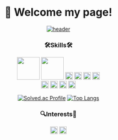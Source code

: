 <div align="center">

# 👋 Welcome my page!

[![header](https://capsule-render.vercel.app/api?type=rounded&color=auto&height=100&section=header&text=I'm&nbsp;back-end&nbsp;developer&nbsp;aspirant.&fontSize=30&animation=twinkling)](https://mopil.tistory.com)

### 🛠️Skills🛠️
<img src="https://img.shields.io/badge/C++-00599C?style=plastic&logo=c%2B%2B&logoColor=white" width=60px/> <img src="https://img.shields.io/badge/Java-007396?style=plastic&logo=Java&logoColor=white" width=60px/> 
<img src="https://img.shields.io/badge/Python-3776AB?style=plastic&logo=python&logoColor=white" height=20px/>
<img src="https://img.shields.io/badge/HTML5-E34F26?style=plastic&logo=html5&logoColor=white" height=20px/>
<img src="https://img.shields.io/badge/CSS3-1572B6?style=plastic&logo=css3&logoColor=white" height=20px/>
<img src="https://img.shields.io/badge/JavaScript-F7DF1E?style=plastic&logo=javascript&logoColor=white" height=20px/>
<br>
<img src="https://img.shields.io/badge/Node.js-339933?style=plastic&logo=node.js&logoColor=white" height=20px/> 
<img src="https://img.shields.io/badge/Thymeleaf-005F0F?style=plastic&logo=thymeleaf&logoColor=white" height=20px/>
<img src="https://img.shields.io/badge/Spring Boot-6DB33F?style=plastic&logo=springboot&logoColor=white" height=20px/> 
<img src="https://img.shields.io/badge/Spring Data JPA-6DB33F?style=plastic&logo=spring&logoColor=white" height=20px/> 
<br>

[![Solved.ac Profile](http://mazassumnida.wtf/api/v2/generate_badge?boj=mopil1102)](https://solved.ac/mopil1102/)
[![Top Langs](https://github-readme-stats.vercel.app/api/top-langs/?username=mopil&layout=compact)](https://github.com/mopil)
  
### 🔍Interests🔎
<img src="https://img.shields.io/badge/AWS-FF9900?style=plastic&logo=amazon&logoColor=white" height=20px/> 
<img src="https://img.shields.io/badge/Blockchain-3C3C3D?style=plastic&logo=ethereum&logoColor=white" height=20px/> 

                                                                                               
  
  </div>
